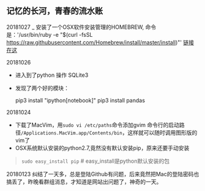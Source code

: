 
## 记忆的长河，青春的流水账 ##


  20181027
  _ 安装了一个OSX软件安装管理的HOMEBREW,
    命令是：'/usr/bin/ruby -e "$(curl -fsSL https://raw.githubusercontent.com/Homebrew/install/master/install)"'
    [链接在这](https://brew.sh/index_zh-cn)

  20181026
  - 进入到了python 操作 SQLite3
  - 发现了两个好的模块：

    pip3 install "ipython[notebook]"
    pip3 install pandas

  20181024
  - 下载了MacVim，用`sudo vi /etc/paths`命令添加gvim 命令行的启动路径`/Applications.MacVim.app/Contents/bin`，这样就可以随时调用图形版的vim了
  - OSX系统默认安装的python2.7,竟然没有默认安装pip，原来还要手动安装
  > `sudo easy_install pip`   # easy_install是python默认安装的包



  20180123 纠结了一天多，总是登陆Github有问题，后来竟然把Mac的登陆密码也搞丢了，昨晚看群组消息，才知道是网站出问题了，神奇的一天。
